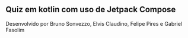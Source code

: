 ## Quiz em kotlin com uso de Jetpack Compose
Desenvolvido por Bruno Sonvezzo, Elvis Claudino, Felipe Pires e Gabriel Fasolim
